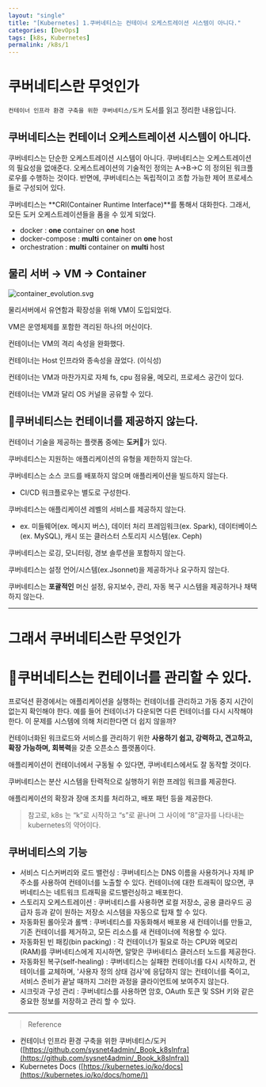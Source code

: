 ```yaml
---
layout: "single"
title: "[Kubernetes] 1.쿠버네티스는 컨테이너 오케스트레이션 시스템이 아니다."
categories: [DevOps]
tags: [k8s, Kubernetes]
permalink: /k8s/1
---
```


# 쿠버네티스란 무엇인가

`컨테이너 인프라 환경 구축을 위한 쿠버네티스/도커` 도서를 읽고 정리한 내용입니다.

## 쿠버네티스는 컨테이너 오케스트레이션 시스템이 아니다.

쿠버네티스는 단순한 오케스트레이션 시스템이 아니다. 쿠버네티스는 오케스트레이션의 필요성을 없애준다.
오케스트레이션의 기술적인 정의는 A→B→C 의 정의된 워크플로우를 수행하는 것이다.
반면에, 쿠버네티스는 독립적이고 조합 가능한 제어 프로세스들로 구성되어 있다.

쿠버네티스는 **CRI(Container Runtime Interface)**를 통해서 대화한다.
그래서, 모든 도커 오케스트레이션들을 품을 수 있게 되었다.

- docker : **one** container on **one** host
- docker-compose : **multi** container on **one** host
- orchestration : **multi** container on **multi** host

## 물리 서버 → VM → Container

![container_evolution.svg](https://s3-us-west-2.amazonaws.com/secure.notion-static.com/125615c4-e86c-4bcf-b5bf-f1034b78b522/container_evolution.svg)

물리서버에서 유연함과 확장성을 위해 VM이 도입되었다.

VM은 운영체제를 포함한 격리된 하나의 머신이다.

컨테이너는 VM의 격리 속성을 완화했다.

컨테이너는 Host 인프라와 종속성을 끊었다. (이식성)

컨테이너는 VM과 마찬가지로 자체 fs, cpu 점유율, 메모리, 프로세스 공간이 있다.

컨테이너는 VM과 달리 OS 커널을 공유할 수 있다.

## 💜쿠버네티스는 컨테이너를 제공하지 않는다.

컨테이너 기술을 제공하는 플랫폼 중에는 **도커**🐳가 있다.

쿠버네티스는 지원하는 애플리케이션의 유형을 제한하지 않는다.

쿠버네티스는 소스 코드를 배포하지 않으며 애플리케이션을 빌드하지 않는다. 

- CI/CD 워크플로우는 별도로 구성한다.

쿠버네티스는 애플리케이션 레벨의 서비스를 제공하지 않는다.

- ex. 미들웨어(ex. 메시지 버스), 데이터 처리 프레임워크(ex. Spark), 데이터베이스(ex. MySQL), 캐시 또는 클러스터 스토리지 시스템(ex. Ceph)

쿠버네티스는 로깅, 모니터링, 경보 솔루션을 포함하지 않는다.

쿠버네티스는 설정 언어/시스템(ex.Jsonnet)을 제공하거나 요구하지 않는다.

쿠버네티스는 **포괄적인** 머신 설정, 유지보수, 관리, 자동 복구 시스템을 제공하거나 채택하지 않는다.

-----

# 그래서 쿠버네티스란 무엇인가

# 💜쿠버네티스는 컨테이너를 관리할 수 있다.

프로덕션 환경에서는 애플리케이션을 실행하는 컨테이너를 관리하고 가동 중지 시간이 없는지 확인해야 한다. 예를 들어 컨테이너가 다운되면 다른 컨테이너를 다시 시작해야 한다. 이 문제를 시스템에 의해 처리한다면 더 쉽지 않을까?

컨테이너화된 워크로드와 서비스를 관리하기 위한 **사용하기 쉽고, 강력하고, 견고하고, 확장 가능하며, 회복력**을 갖춘 오픈소스 플랫폼이다.

애플리케이션이 컨테이너에서 구동될 수 있다면, 쿠버네티스에서도 잘 동작할 것이다.

쿠버네티스는 분산 시스템을 탄력적으로 실행하기 위한 프레임 워크를 제공한다. 

애플리케이션의 확장과 장애 조치를 처리하고, 배포 패턴 등을 제공한다.

>참고로, k8s 는 “k”로 시작하고 “s”로 끝나며 그 사이에 “8”글자를 나타내는 kubernetes의 약어이다.

## 쿠버네티스의 기능

- 서비스 디스커버리와 로드 밸런싱
: 쿠버네티스는 DNS 이름을 사용하거나 자체 IP 주소를 사용하여 컨테이너를 노출할 수 있다. 컨테이너에 대한 트래픽이 많으면, 쿠버네티스는 네트워크 트래픽을 로드밸런싱하고 배포한다.
- 스토리지 오케스트레이션
: 쿠버네티스를 사용하면 로컬 저장소, 공용 클라우드 공급자 등과 같이 원하는 저장소 시스템을 자동으로 탑재 할 수 있다.
- 자동화된 롤아웃과 롤백
: 쿠버네티스를 자동화해서 배포용 새 컨테이너를 만들고, 기존 컨테이너를 제거하고, 모든 리소스를 새 컨테이너에 적용할 수 있다.
- 자동화된 빈 패킹(bin packing)
: 각 컨테이너가 필요로 하는 CPU와 메모리(RAM)를 쿠버네티스에게 지시하면, 알맞은 쿠버네티스 클러스터 노드를 제공한다.
- 자동화된 복구(self-healing)
: 쿠버네티스는 실패한 컨테이너를 다시 시작하고, 컨테이너를 교체하며, '사용자 정의 상태 검사'에 응답하지 않는 컨테이너를 죽이고, 서비스 준비가 끝날 때까지 그러한 과정을 클라이언트에 보여주지 않는다.
- 시크릿과 구성 관리
: 쿠버네티스를 사용하면 암호, OAuth 토큰 및 SSH 키와 같은 중요한 정보를 저장하고 관리 할 수 있다.

-----

> Reference
- 컨테이너 인프라 환경 구축을 위한 쿠버네티스/도커 ([https://github.com/sysnet4admin/_Book_k8sInfra](https://github.com/sysnet4admin/_Book_k8sInfra))
- Kubernetes Docs ([https://kubernetes.io/ko/docs](https://kubernetes.io/ko/docs/home/))
